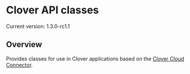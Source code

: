 # Clover API classes

<!---
!!NOTE!!  The following is automatically updated to reflect the npm version.
See the package.json postversion script, which maps to scripts/postversion.sh
Do not change this or the versioning may not reflect the npm version correctly.
--->
Current version: 1.3.0-rc1.1

## Overview

Provides classes for use in Clover applications based on the [Clover Cloud Connector](https://github.com/clover/remote-pay-cloud).
